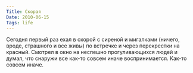 ```yaml
---
Title: Скорая
Date: 2010-06-15
Tags: life
---
```


Сегодня первый раз ехал в скорой с сиреной и мигалками (ничего, вроде, страшного и все живы) по встречке и через перекрестки на красный. Смотрел в окно на неспешно прогуливающихся людей и думал, что снаружи все как-то совсем иначе воспринимается. Как-то совсем иначе.